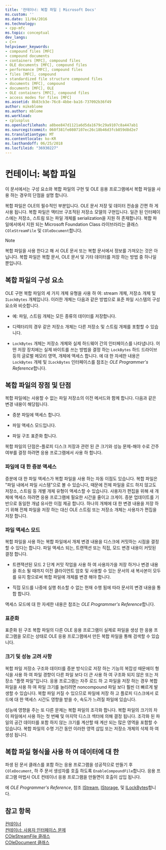 ```yaml
---
title: '컨테이너: 복합 파일 | Microsoft Docs'
ms.custom: ''
ms.date: 11/04/2016
ms.technology:
- cpp-mfc
ms.topic: conceptual
dev_langs:
- C++
helpviewer_keywords:
- compound files [MFC]
- compound documents
- containers [MFC], compound files
- OLE documents [MFC], compound files
- performance [MFC], compound files
- files [MFC], compound
- standardized file structure compound files
- documents [MFC], compound
- documents [MFC], OLE
- OLE containers [MFC], compound files
- access modes for files [MFC]
ms.assetid: 8b83cb3e-76c8-4bbe-ba16-737092b36f49
author: mikeblome
ms.author: mblome
ms.workload:
- cplusplus
ms.openlocfilehash: a8bee847d1121a6d5da1679c29a9107c8a447ab1
ms.sourcegitcommit: 060f381fe0807107ec26c18b46d3fcb859d8d2e7
ms.translationtype: MT
ms.contentlocale: ko-KR
ms.lasthandoff: 06/25/2018
ms.locfileid: "36930227"
---
```

# <a name="containers-compound-files"></a>컨테이너: 복합 파일
이 문서에서는 구성 요소와 복합 파일의 구현 및 OLE 응용 프로그램에서 복합 파일을 사용 하는 경우의 단점을 설명 합니다.  
  
 복합 파일은 OLE의 필수적인 부분입니다. OLE 문서 저장 및 데이터 전송을 간편 하 게 사용 됩니다. 복합 파일은 액티브 구조적된 저장소 모델의 구현입니다. 일관 된 인터페이스에는 저장소, 스트림 또는 파일 개체를 serialization을 지원 하 존재합니다. 복합 파일에서에서 지원 되는 Microsoft Foundation Class 라이브러리는 클래스 `COleStreamFile` 및 `COleDocument`합니다.  
  
> [!NOTE]
>  복합 파일을 사용 한다고 해 서 OLE 문서 또는 복합 문서에서 정보를 가져오는 것은 아닙니다. 복합 파일은 복합 문서, OLE 문서 및 기타 데이터를 저장 하는 방법 중 하나일 뿐입니다.  
  
##  <a name="_core_components_of_a_compound_file"></a> 복합 파일의 구성 요소  
 OLE 구현 복합 파일의 세 가지 개체 유형을 사용 하 여: stream 개체, 저장소 개체 및 `ILockBytes` 개체입니다. 이러한 개체는 다음과 같은 방법으로 표준 파일 시스템의 구성 요소와 비슷합니다.  
  
-   예: 파일, 스트림 개체는 모든 종류의 데이터를 저장합니다.  
  
-   디렉터리의 경우 같은 저장소 개체는 다른 저장소 및 스트림 개체를 포함할 수 있습니다.  
  
-   `LockBytes` 개체는 저장소 개체와 실제 하드웨어 간의 인터페이스를 나타냅니다. 어떤 저장 장치에는 실제 바이트를 쓰는 방법을 결정 하는 `LockBytes` 하드 드라이브 등의 글로벌 메모리 영역, 개체에 액세스 합니다. 에 대 한 자세한 내용은 `LockBytes` 개체 및 `ILockBytes` 인터페이스를 참조는 *OLE Programmer's Reference*합니다.  
  
##  <a name="_core_advantages_and_disadvantages_of_compound_files"></a> 복합 파일의 장점 및 단점  
 복합 파일에는 사용할 수 없는 파일 저장소의 이전 메서드와 함께 합니다. 다음과 같은 변경 내용이 해당됩니다.  
  
-   증분 파일에 액세스 합니다.  
  
-   파일 액세스 모드입니다.  
  
-   파일 구조 표준화 합니다.  
  
 복합 파일의 단점은-플로피 디스크 저장과 관련 된 큰 크기와 성능 문제-해야 수로 간주 여부를 결정 하려면 응용 프로그램에서 사용 하 합니다.  
  
###  <a name="_core_incremental_access_to_files"></a> 파일에 대 한 증분 액세스  
 증분에 대 한 파일 액세스가 복합 파일을 사용 하는 자동 이점도 있습니다. 복합 파일은 "파일 내에서 파일 시스템"으로 볼 수 있습니다, 때문에 전체 파일을 로드 하지 않고도 저장소, 스트림 등 개별 개체 유형이 액세스할 수 있습니다. 사용자가 편집을 위해 새 개체에 액세스 하려면 응용 프로그램에 필요한 시간을 줄이고 크게이. 증분 업데이트를 기반으로 동일한 개념 유사한 이점 제공 합니다. 하나의 개체에 대 한 변경 내용을 저장 하기 위해 전체 파일을 저장 하는 대신 OLE 스트림 또는 저장소 개체는 사용자가 편집을 저장 합니다.  
  
###  <a name="_core_file_access_modes"></a> 파일 액세스 모드  
 복합 파일을 사용 하는 복합 파일에서 개체 변경 내용을 디스크에 커밋하는 시점을 결정할 수 있다는 합니다. 파일 액세스 되는, 트랜잭션 또는 직접, 모드 변경 내용이 커밋된 결정 합니다.  
  
-   트랜잭션된 모드 2 단계 커밋 작업을 사용 하 여 사용자가을 저장 하거나 변경 내용을 취소 될 때까지 이전 클라이언트 암호 및 사용할 수 있는 문서의 새 복사본이 모두를 유지 함으로써 복합 파일에 개체를 변경 해야 합니다.  
  
-   직접 모드를 나중에 실행 취소할 수 없는 현재 수행 됨에 따라 문서의 변경 내용을 통합 합니다.  
  
 액세스 모드에 대 한 자세한 내용은 참조는 *OLE Programmer's Reference*합니다.  
  
###  <a name="_core_standardization"></a> 표준화  
 표준화 된 구조 복합 파일의 다른 OLE 응용 프로그램이 실제로 파일을 생성 한 응용 프로그램을 모르는 상태로 OLE 응용 프로그램에서 만든 복합 파일을 통해 검색할 수 있습니다.  
  
###  <a name="_core_size_and_performance_considerations"></a> 크기 및 성능 고려 사항  
 복합 파일 저장소 구조와 데이터를 증분 방식으로 저장 하는 기능의 복잡성 때문에이 형식을 사용 하 여 파일 경향이 다른 파일 보다 더 큰 사용 하 여 구조화 되지 않은 또는 저장소 "플랫 파일"입니다. 응용 프로그램는 자주 로드 하 고 파일을 저장 하는 경우 복합 파일을 사용 하 여 파일 크기를 늘리려면 noncompound 파일 보다 훨씬 더 빠르게 발생할 수 있습니다. 복합 파일 커질 수 있으므로 파일에 저장 하 고 플로피 디스크에서 로드에 대 한 액세스 시간도 영향을 받을 수, 속도가 느려질 파일에 있습니다.  
  
 성능에 영향을 주는 또 다른 문제는 복합 파일의 조각화 합니다. 복합 파일의 크기의 차이 파일에서 사용 하는 첫 번째 및 마지막 디스크 섹터에 의해 결정 됩니다. 조각화 된 파일의 공간 데이터를 포함 하지 않는 크기를 계산할 때 계산 되는 많은 영역을 포함할 수 있습니다. 복합 파일의 수명 기간 동안 이러한 영역 삽입 또는 저장소 개체의 삭제 하 여 생성 됩니다.  
  
##  <a name="_core_using_compound_files_format_for_your_data"></a> 복합 파일 형식을 사용 하 여 데이터에 대 한  
 파생 된 문서 클래스를 포함 하는 응용 프로그램을 성공적으로 만들기 후 `COleDocument`, 하 주 문서 생성자를 호출 하도록 `EnableCompoundFile`합니다. 응용 프로그램 마법사 OLE 컨테이너 응용 프로그램을 만들면이 호출이 삽입 됩니다.  
  
 에 *OLE Programmer's Reference*, 참조 [IStream](http://msdn.microsoft.com/library/windows/desktop/aa380034), [IStorage](http://msdn.microsoft.com/library/windows/desktop/aa380015), 및 [ILockBytes](http://msdn.microsoft.com/library/windows/desktop/aa379238)합니다.  
  
## <a name="see-also"></a>참고 항목  
 [컨테이너](../mfc/containers.md)   
 [컨테이너: 사용자 인터페이스 문제](../mfc/containers-user-interface-issues.md)   
 [COleStreamFile 클래스](../mfc/reference/colestreamfile-class.md)   
 [COleDocument 클래스](../mfc/reference/coledocument-class.md)
